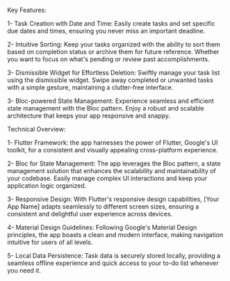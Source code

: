 Key Features:

1- Task Creation with Date and Time:
Easily create tasks and set specific due dates and times, ensuring you never miss an important deadline.

2- Intuitive Sorting:
Keep your tasks organized with the ability to sort them based on completion status or archive them for future reference. Whether you want to focus on what's pending or review past accomplishments.

3- Dismissible Widget for Effortless Deletion:
Swiftly manage your task list using the dismissible widget. Swipe away completed or unwanted tasks with a simple gesture, maintaining a clutter-free interface.

3- Bloc-powered State Management:
Experience seamless and efficient state management with the Bloc pattern. Enjoy a robust and scalable architecture that keeps your app responsive and snappy.

Technical Overview:

1- Flutter Framework:
the app harnesses the power of Flutter, Google's UI toolkit, for a consistent and visually appealing cross-platform experience.

2- Bloc for State Management:
The app leverages the Bloc pattern, a state management solution that enhances the scalability and maintainability of your codebase. Easily manage complex UI interactions and keep your application logic organized.

3- Responsive Design:
With Flutter's responsive design capabilities, [Your App Name] adapts seamlessly to different screen sizes, ensuring a consistent and delightful user experience across devices.

4- Material Design Guidelines:
Following Google's Material Design principles, the app boasts a clean and modern interface, making navigation intuitive for users of all levels.

5- Local Data Persistence:
Task data is securely stored locally, providing a seamless offline experience and quick access to your to-do list whenever you need it.
